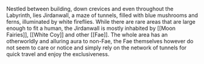 Nestled between building, down crevices and even throughout the Labyrinth, lies Jirdanwall, a maze of tunnels, filled with blue mushrooms and ferns, illuminated by white fireflies.
While there are rare areas that are large enough to fit a human, the Jirdanwall is mostly inhabited by [[Moon Fairies]], [[White Coy]] and other [[Fae]]. 
The whole area has an otherworldly and alluring aura to non-Fae, the Fae themselves however do not seem to care or notice and simply rely on the network of tunnels for quick travel and enjoy the exclusiveness.